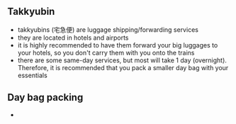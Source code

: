 ## Takkyubin
- takkyubins (宅急便) are luggage shipping/forwarding services
- they are located in hotels and airports
- it is highly recommended to have them forward your big luggages to your hotels, so you don't carry them with you onto the trains
- there are some same-day services, but most will take 1 day (overnight). Therefore, it is recommended that you pack a smaller day bag with your essentials
## Day bag packing
- 
